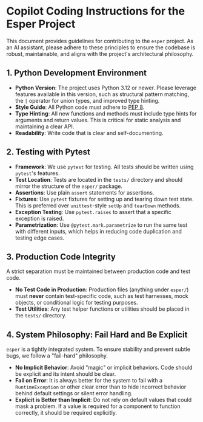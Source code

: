 # Copilot Coding Instructions for the Esper Project

This document provides guidelines for contributing to the `esper` project. As an AI assistant, please adhere to these principles to ensure the codebase is robust, maintainable, and aligns with the project's architectural philosophy.

## 1. Python Development Environment

- **Python Version**: The project uses Python 3.12 or newer. Please leverage features available in this version, such as structural pattern matching, the `|` operator for union types, and improved type hinting.
- **Style Guide**: All Python code must adhere to [PEP 8](https://www.python.org/dev/peps/pep-0008/).
- **Type Hinting**: All new functions and methods must include type hints for arguments and return values. This is critical for static analysis and maintaining a clear API.
- **Readability**: Write code that is clear and self-documenting.

## 2. Testing with Pytest

- **Framework**: We use `pytest` for testing. All tests should be written using `pytest`'s features.
- **Test Location**: Tests are located in the `tests/` directory and should mirror the structure of the `esper/` package.
- **Assertions**: Use plain `assert` statements for assertions.
- **Fixtures**: Use `pytest` fixtures for setting up and tearing down test state. This is preferred over `unittest`-style `setUp` and `tearDown` methods.
- **Exception Testing**: Use `pytest.raises` to assert that a specific exception is raised.
- **Parametrization**: Use `@pytest.mark.parametrize` to run the same test with different inputs, which helps in reducing code duplication and testing edge cases.

## 3. Production Code Integrity

A strict separation must be maintained between production code and test code.

- **No Test Code in Production**: Production files (anything under `esper/`) must **never** contain test-specific code, such as test harnesses, mock objects, or conditional logic for testing purposes.
- **Test Utilities**: Any test helper functions or utilities should be placed in the `tests/` directory.

## 4. System Philosophy: Fail Hard and Be Explicit

`esper` is a tightly integrated system. To ensure stability and prevent subtle bugs, we follow a "fail-hard" philosophy.

- **No Implicit Behavior**: Avoid "magic" or implicit behaviors. Code should be explicit and its intent should be clear.
- **Fail on Error**: It is always better for the system to fail with a `RuntimeException` or other clear error than to hide incorrect behavior behind default settings or silent error handling.
- **Explicit is Better than Implicit**: Do not rely on default values that could mask a problem. If a value is required for a component to function correctly, it should be required explicitly.
